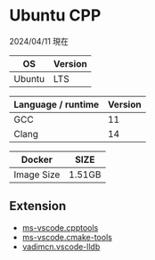 # Ubuntu CPP

2024/04/11 現在

| OS | Version |
|----|---------|
| Ubuntu | LTS | 

| Language / runtime | Version | 
|--------------------|---------|
| GCC | 11 | 
| Clang | 14 | 

| Docker | SIZE |
|--------|------|
| Image Size | 1.51GB | 

## Extension

- [ms-vscode.cpptools](https://marketplace.visualstudio.com/items?itemName=ms-vscode.cpptools)
- [ms-vscode.cmake-tools](https://marketplace.visualstudio.com/items?itemName=twxs.cmake)
- [vadimcn.vscode-lldb](https://marketplace.visualstudio.com/items?itemName=vadimcn.vscode-lldb)
